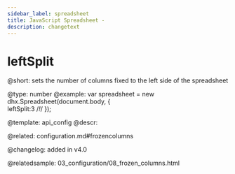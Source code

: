```yaml
---
sidebar_label: spreadsheet
title: JavaScript Spreadsheet - 
description: changetext
---
```


leftSplit
==============

@short: sets the number of columns fixed to the left side of the spreadsheet
	

@type: number
@example:
var spreadsheet = new dhx.Spreadsheet(document.body, {          
    leftSplit:3 /*!*/
});


@template:	api_config
@descr:

@related:
configuration.md#frozencolumns

@changelog: added in v4.0

@relatedsample: 03_configuration/08_frozen_columns.html